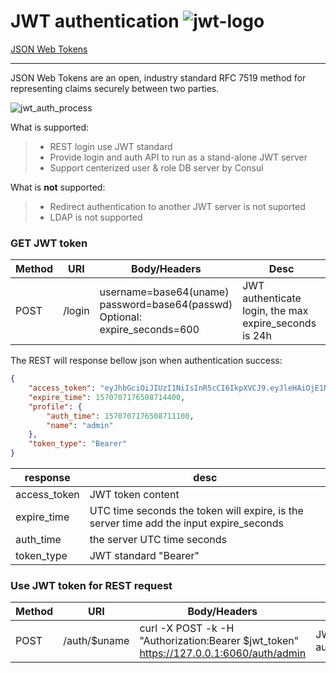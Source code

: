 # JWT authentication  ![jwt-logo](https://jwt.io/img/pic_logo.svg)
[JSON Web Tokens](https://jwt.io/)

------

JSON Web Tokens are an open, industry standard RFC 7519 method for representing claims securely between two parties.

![jwt_auth_process](https://cdn2.auth0.com/docs/media/articles/api-auth/client-credentials-grant.png)

What is supported:

> * REST login use JWT standard
> * Provide login and auth API to run as a stand-alone JWT server
> * Support centerized  user & role DB server by Consul

What is **not** supported:
> * Redirect authentication to another JWT server is not suported
> * LDAP is not supported


### GET JWT token

Method | URI | Body/Headers | Desc
---|---|---|---
POST| /login | username=base64(uname) <br> password=base64(passwd) <br> Optional: <br> expire_seconds=600 | JWT authenticate login, the max expire_seconds is 24h

The REST will response bellow json when authentication success:

```json
{
	"access_token": "eyJhbGciOiJIUzI1NiIsInR5cCI6IkpXVCJ9.eyJleHAiOjE1NzA3MDc3NzYsImlhdCI6MTU3MDcwNzE3NiwiaXNzIjoiYXBwbWdyLWF1dGgwIiwibmFtZSI6ImFkbWluIn0.CF_jXy4IrGpl0HKvM8Vh_T7LsGTGO-K73OkRxQ-BFF8",
	"expire_time": 1570707176508714400,
	"profile": {
		"auth_time": 1570707176508711100,
		"name": "admin"
	},
	"token_type": "Bearer"
}
```

| response   |  desc   | 
| --------   | -----  |
| access_token     | JWT token content |
| expire_time |  UTC time seconds the token will expire, is the server time  add the input expire_seconds| 
| auth_time | the server UTC time seconds |
| token_type | JWT standard "Bearer" | 


### Use JWT token for REST request

Method | URI | Body/Headers | Desc
---|---|---|---
POST| /auth/$uname | curl -X POST -k -H "Authorization:Bearer \$jwt_token" https://127.0.0.1:6060/auth/admin | JWT token authenticate